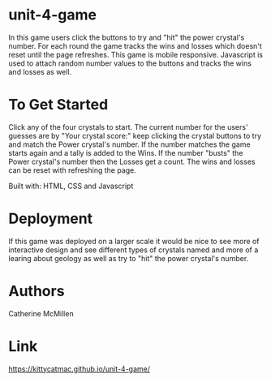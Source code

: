 # unit-4-game
In this game users click the buttons to try and "hit" the power crystal's number. For each round the game tracks the wins and losses which doesn't reset until the page refreshes. This game is mobile responsive. Javascript is used to attach random number values to the buttons and tracks the wins and losses as well.

# To Get Started
Click any of the four crystals to start. The current number for the users' guesses are by "Your crystal score:" keep clicking the crystal buttons to try and match the Power crystal's number. If the number matches the game starts again and a tally is added to the Wins. If the number "busts" the Power crystal's number then the Losses get a count. The wins and losses can be reset with refreshing the page.

Built with: HTML, CSS and Javascript

# Deployment
If this game was deployed on a larger scale it would be nice to see more of interactive design and see different types of crystals named and more of a learing about geology as well as try to "hit" the power crystal's number.

# Authors
Catherine McMillen

# Link
https://kittycatmac.github.io/unit-4-game/
